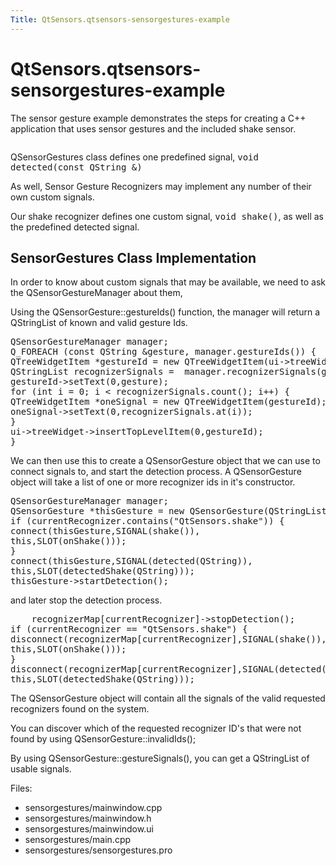 ```yaml
---
Title: QtSensors.qtsensors-sensorgestures-example
---
```


# QtSensors.qtsensors-sensorgestures-example

<span class="subtitle"></span>
<!-- $$$sensorgestures-description -->
<p>The sensor gesture example demonstrates the steps for creating a C++ application that uses sensor gestures and the included shake sensor.<p class="centerAlign"><img src="https://developer.ubuntu.com/static/devportal_uploaded/7a01afef-1683-4003-a27c-935c51825304-../qtsensors-sensorgestures-example/images/sensorgesturecpp.png" alt="" /></p><p>QSensorGestures class defines one predefined signal, <tt>void detected(const QString &amp;)</tt></p>
<p>As well, Sensor Gesture Recognizers may implement any number of their own custom signals.</p>
<p>Our shake recognizer defines one custom signal, <tt>void shake()</tt>, as well as the predefined detected signal.</p>
<h2>SensorGestures Class Implementation</h2>
<p>In order to know about custom signals that may be available, we need to ask the QSensorGestureManager about them,</p>
<p>Using the QSensorGesture::gestureIds() function, the manager will return a QStringList of known and valid gesture Ids.</p>
<pre class="cpp"><span class="type">QSensorGestureManager</span> manager;
Q_FOREACH (<span class="keyword">const</span> <span class="type">QString</span> <span class="operator">&amp;</span>gesture<span class="operator">,</span> manager<span class="operator">.</span>gestureIds()) {
<span class="type">QTreeWidgetItem</span> <span class="operator">*</span>gestureId <span class="operator">=</span> <span class="keyword">new</span> <span class="type">QTreeWidgetItem</span>(ui<span class="operator">-</span><span class="operator">&gt;</span>treeWidget);
<span class="type">QStringList</span> recognizerSignals <span class="operator">=</span>  manager<span class="operator">.</span>recognizerSignals(gesture);
gestureId<span class="operator">-</span><span class="operator">&gt;</span>setText(<span class="number">0</span><span class="operator">,</span>gesture);
<span class="keyword">for</span> (<span class="type">int</span> i <span class="operator">=</span> <span class="number">0</span>; i <span class="operator">&lt;</span> recognizerSignals<span class="operator">.</span>count(); i<span class="operator">+</span><span class="operator">+</span>) {
<span class="type">QTreeWidgetItem</span> <span class="operator">*</span>oneSignal <span class="operator">=</span> <span class="keyword">new</span> <span class="type">QTreeWidgetItem</span>(gestureId);
oneSignal<span class="operator">-</span><span class="operator">&gt;</span>setText(<span class="number">0</span><span class="operator">,</span>recognizerSignals<span class="operator">.</span>at(i));
}
ui<span class="operator">-</span><span class="operator">&gt;</span>treeWidget<span class="operator">-</span><span class="operator">&gt;</span>insertTopLevelItem(<span class="number">0</span><span class="operator">,</span>gestureId);
}</pre>
<p>We can then use this to create a QSensorGesture object that we can use to connect signals to, and start the detection process. A QSensorGesture object will take a list of one or more recognizer ids in it's constructor.</p>
<pre class="cpp"><span class="type">QSensorGestureManager</span> manager;
<span class="type">QSensorGesture</span> <span class="operator">*</span>thisGesture <span class="operator">=</span> <span class="keyword">new</span> <span class="type">QSensorGesture</span>(<span class="type">QStringList</span>() <span class="operator">&lt;</span><span class="operator">&lt;</span> currentRecognizer<span class="operator">,</span> <span class="keyword">this</span>);
<span class="keyword">if</span> (currentRecognizer<span class="operator">.</span>contains(<span class="string">&quot;QtSensors.shake&quot;</span>)) {
connect(thisGesture<span class="operator">,</span>SIGNAL(shake())<span class="operator">,</span>
<span class="keyword">this</span><span class="operator">,</span>SLOT(onShake()));
}
connect(thisGesture<span class="operator">,</span>SIGNAL(detected(<span class="type">QString</span>))<span class="operator">,</span>
<span class="keyword">this</span><span class="operator">,</span>SLOT(detectedShake(<span class="type">QString</span>)));
thisGesture<span class="operator">-</span><span class="operator">&gt;</span>startDetection();</pre>
<p>and later stop the detection process.</p>
<pre class="cpp">    recognizerMap<span class="operator">[</span>currentRecognizer<span class="operator">]</span><span class="operator">-</span><span class="operator">&gt;</span>stopDetection();
<span class="keyword">if</span> (currentRecognizer <span class="operator">=</span><span class="operator">=</span> <span class="string">&quot;QtSensors.shake&quot;</span>) {
disconnect(recognizerMap<span class="operator">[</span>currentRecognizer<span class="operator">]</span><span class="operator">,</span>SIGNAL(shake())<span class="operator">,</span>
<span class="keyword">this</span><span class="operator">,</span>SLOT(onShake()));
}
disconnect(recognizerMap<span class="operator">[</span>currentRecognizer<span class="operator">]</span><span class="operator">,</span>SIGNAL(detected(<span class="type">QString</span>))<span class="operator">,</span>
<span class="keyword">this</span><span class="operator">,</span>SLOT(detectedShake(<span class="type">QString</span>)));</pre>
<p>The QSensorGesture object will contain all the signals of the valid requested recognizers found on the system.</p>
<p>You can discover which of the requested recognizer ID's that were not found by using QSensorGesture::invalidIds();</p>
<p>By using QSensorGesture::gestureSignals(), you can get a QStringList of usable signals.</p>
<p>Files:</p>
<ul>
<li>sensorgestures/mainwindow.cpp</li>
<li>sensorgestures/mainwindow.h</li>
<li>sensorgestures/mainwindow.ui</li>
<li>sensorgestures/main.cpp</li>
<li>sensorgestures/sensorgestures.pro</li>
</ul>
<!-- @@@sensorgestures -->
